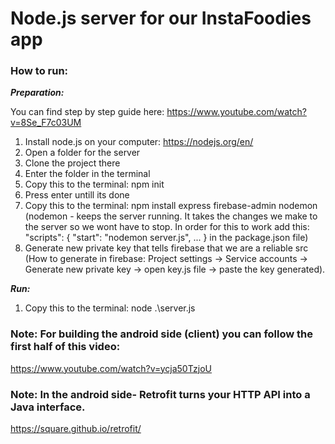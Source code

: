 # Node.js server for our InstaFoodies app


### How to run:

***Preparation:***


You can find step by step guide here: https://www.youtube.com/watch?v=8Se_F7c03UM
1. Install node.js on your computer: https://nodejs.org/en/
2. Open a folder for the server
3. Clone the project there
4. Enter the folder in the terminal
5. Copy this to the terminal: npm init
6. Press enter untill its done
7. Copy this to the terminal: npm install express firebase-admin nodemon
   (nodemon - keeps the server running. It takes the changes we make to the server so we wont have to stop. In order for this to work add this:
    "scripts": {
        "start": "nodemon server.js",
        ...
    }
    in the package.json file)
8. Generate new private key that tells firebase that we are a reliable src
   (How to generate in firebase: 
   Project settings -> Service accounts -> Generate new private key 
                    -> open key.js file -> paste the key generated).

***Run:***
1. Copy this to the terminal: node .\server.js


### Note: For building the android side (client) you can follow the first half of this video:

https://www.youtube.com/watch?v=ycja50TzjoU


### Note: In the android side- Retrofit turns your HTTP API into a Java interface.

https://square.github.io/retrofit/
